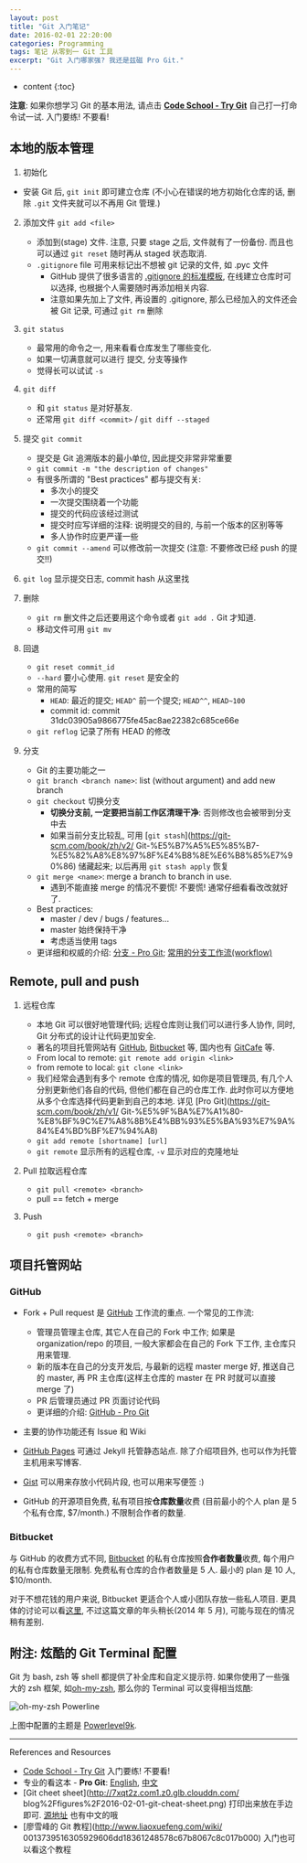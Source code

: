 ```yaml
---
layout: post
title: "Git 入门笔记"
date: 2016-02-01 22:20:00
categories: Programming
tags: 笔记 从零到一 Git 工具
excerpt: "Git 入门哪家强? 我还是兹磁 Pro Git."
---
```


* content
{:toc}

**注意**: 如果你想学习 Git 的基本用法, 请点击 [**Code School - Try Git**](https://try.github.io/) 
自己打一打命令试一试. 入门要练! 不要看! 

## 本地的版本管理

1. 初始化
  - 安装 Git 后, `git init` 即可建立仓库
  (不小心在错误的地方初始化仓库的话, 删除 `.git` 文件夹就可以不再用 Git 管理.)

2. 添加文件 `git add <file>`
    - 添加到(stage) 文件. 注意, 只要 stage 之后, 文件就有了一份备份. 
    而且也可以通过 `git reset` 随时再从 staged 状态取消.
    - `.gitignore` file 可用来标记出不想被 git 记录的文件, 如 .pyc 文件
        + GitHub 提供了很多语言的 [.gitignore 的标准模板](https://github.com/github/gitignore), 
        在线建立仓库时可以选择, 也根据个人需要随时再添加相关内容.
        + 注意如果先加上了文件, 再设置的 .gitignore, 那么已经加入的文件还会被 Git 记录, 
         可通过 `git rm` 删除

3. `git status`
    - 最常用的命令之一, 用来看看仓库发生了哪些变化.
    - 如果一切满意就可以进行 提交, 分支等操作
    - 觉得长可以试试 `-s`

4. `git diff`
    - 和 `git status` 是对好基友.
    - 还常用 `git diff <commit>` / `git diff --staged`

5. 提交 `git commit`
    - 提交是 Git 追溯版本的最小单位, 因此提交非常非常重要
    - `git commit -m "the description of changes"`
    - 有很多所谓的 "Best practices" 都与提交有关: 
        - 多次小的提交
        - 一次提交围绕着一个功能
        - 提交的代码应该经过测试
        - 提交时应写详细的注释: 说明提交的目的, 与前一个版本的区别等等
        - 多人协作时应更严谨一些
    - `git commit --amend` 可以修改前一次提交 (注意: 不要修改已经 push 的提交!!)

6. `git log` 显示提交日志, commit hash 从这里找

7. 删除
    - `git rm` 删文件之后还要用这个命令或者 `git add .` Git 才知道.
    - 移动文件可用 `git mv`

8. 回退
    - `git reset commit_id`
    - `--hard` 要小心使用. `git reset` 是安全的
    - 常用的简写
        - `HEAD`: 最近的提交; `HEAD^` 前一个提交; `HEAD^^`, `HEAD~100`
        - commit id: commit 31dc03905a9866775fe45ac8ae22382c685ce66e
    - `git reflog` 记录了所有 HEAD 的修改

9. 分支
    - Git 的主要功能之一
    - `git branch <branch name>`: list (without argument) and add new branch
    - `git checkout` 切换分支
        - **切换分支前, 一定要把当前工作区清理干净**: 否则修改也会被带到分支中去
        - 如果当前分支比较乱, 可用 
        [`git stash`](https://git-scm.com/book/zh/v2/
        Git-%E5%B7%A5%E5%85%B7-%E5%82%A8%E8%97%8F%E4%B8%8E%E6%B8%85%E7%90%86) 储藏起来; 
        以后再用 `git stash apply` 恢复
    - `git merge <name>`: merge a branch to branch in use.
        - 遇到不能直接 merge 的情况不要慌! 不要慌! 通常仔细看看改改就好了.
    - Best practices: 
        - master / dev / bugs / features...
        - master 始终保持干净
        - 考虑适当使用 tags
    - 更详细和权威的介绍: [分支 - Pro Git](https://git-scm.com/book/zh/v2/Git-%E5%88%86%E6%94%AF-%E5%88%86%E6%94%AF%E7%AE%80%E4%BB%8B); [常用的分支工作流(workflow)](https://git-scm.com/book/zh/v2/Git-%E5%88%86%E6%94%AF-%E5%88%86%E6%94%AF%E5%BC%80%E5%8F%91%E5%B7%A5%E4%BD%9C%E6%B5%81)

## Remote, pull and push

1. 远程仓库
    - 本地 Git 可以很好地管理代码; 远程仓库则让我们可以进行多人协作, 同时, Git 分布式的设计让代码更加安全.
    - 著名的项目托管网站有 [GitHub](https://github.com/), [Bitbucket](https://bitbucket.org/) 等, 国内也有 [GitCafe](https://gitcafe.com/) 等.
    - From local to remote: `git remote add origin <link>`
    - from remote to local: `git clone <link>`
    - 我们经常会遇到有多个 remote 仓库的情况, 如你是项目管理员, 有几个人分别更新他们各自的代码, 
    但他们都在自己的仓库工作. 此时你可以方便地从多个仓库选择代码更新到自己的本地.
    详见 [Pro Git](https://git-scm.com/book/zh/v1/
    Git-%E5%9F%BA%E7%A1%80-%E8%BF%9C%E7%A8%8B%E4%BB%93%E5%BA%93%E7%9A%84%E4%BD%BF%E7%94%A8)
    - `git add remote [shortname] [url]`
    - `git remote` 显示所有的远程仓库, `-v` 显示对应的克隆地址

2. Pull 拉取远程仓库
    - `git pull <remote> <branch>`
    - pull == fetch + merge

3. Push
    - `git push <remote> <branch>`

## 项目托管网站

### GitHub

- Fork + Pull request 是 [GitHub](https://github.com/)
工作流的重点. 一个常见的工作流:
    - 管理员管理主仓库, 其它人在自己的 Fork 中工作; 如果是 organization/repo 的项目,
    一般大家都会在自己的 Fork 下工作, 主仓库只用来管理.
    - 新的版本在自己的分支开发后, 与最新的远程 master merge 好, 推送自己的 master, 
    再 PR 主仓库(这样主仓库的 master 在 PR 时就可以直接 merge 了) 
    - PR 后管理员通过 PR 页面讨论代码
    - 更详细的介绍: [GitHub - Pro Git](https://git-scm.com/book/zh/v2/GitHub-%E8%B4%A6%E6%88%B7%E7%9A%84%E5%88%9B%E5%BB%BA%E5%92%8C%E9%85%8D%E7%BD%AE)

- 主要的协作功能还有 Issue 和 Wiki

- [GitHub Pages](https://pages.github.com/) 可通过 Jekyll 托管静态站点. 
除了介绍项目外, 也可以作为托管主机用来写博客.

- [Gist](https://gist.github.com/) 可以用来存放小代码片段, 也可以用来写便签 :)

- GitHub 的开源项目免费, 私有项目按**仓库数量**收费 (目前最小的个人 plan 是 5 个私有仓库, $7/month.) 
不限制合作者的数量.

### Bitbucket

与 GitHub 的收费方式不同, [Bitbucket](https://bitbucket.org/)
的私有仓库按照**合作者数量**收费, 每个用户的私有仓库数量无限制. 
免费私有仓库的合作者数量是 5 人. 最小的 plan 是 10 人, $10/month. 

对于不想花钱的用户来说, Bitbucket 更适合个人或小团队存放一些私人项目. 
更具体的讨论可以看[这里](http://www.oschina.net/translate/bitbucket-vs-github-its-more-than-just-features?print), 
不过这篇文章的年头稍长(2014 年 5 月), 可能与现在的情况稍有差别.

## 附注: 炫酷的 Git Terminal 配置

Git 为 bash, zsh 等 shell 都提供了补全库和自定义提示符. 
如果你使用了一些强大的 zsh 框架, 如[oh-my-zsh](http://ohmyz.sh/), 
那么你的 Terminal 可以变得相当炫酷:

![oh-my-zsh Powerline](http://7xqt2z.com1.z0.glb.clouddn.com/blog%2Ffigures%2F2016-02-01-git-in-zsh.gif)

上图中配置的主题是 [Powerlevel9k](https://github.com/bhilburn/powerlevel9k).


---

References and Resources

- [Code School - Try Git](https://try.github.io/) 入门要练! 不要看!
- 专业的看这本 - **Pro Git**: [English](https://git-scm.com/book/en/v2), 
[中文](https://git-scm.com/book/zh/v2)
- [Git cheet sheet](http://7xqt2z.com1.z0.glb.clouddn.com/
blog%2Ffigures%2F2016-02-01-git-cheat-sheet.png) 
打印出来放在手边即可. [源地址](https://www.git-tower.com/blog/git-cheat-sheet/) 也有中文的哦
- [廖雪峰的 Git 教程](http://www.liaoxuefeng.com/wiki/
0013739516305929606dd18361248578c67b8067c8c017b000) 入门也可以看这个教程

